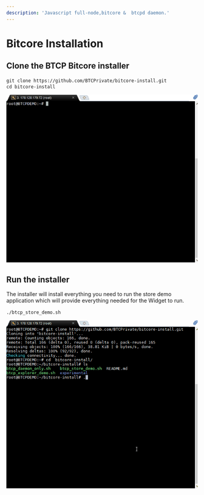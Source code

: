 ```yaml
---
description: 'Javascript full-node,bitcore &  btcpd daemon.'
---
```


# Bitcore Installation

## Clone the BTCP Bitcore installer

```text
git clone https://github.com/BTCPrivate/bitcore-install.git
cd bitcore-install
```

![](../.gitbook/assets/gitclone.gif)

## Run the installer

The installer will install everything you need to run the store demo application which will provide everything needed for the Widget to run. 

```text
./btcp_store_demo.sh
```

![](../.gitbook/assets/setup.gif)

